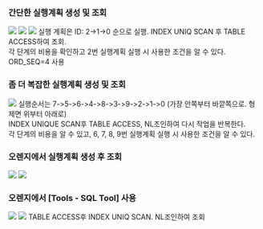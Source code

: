 ### 간단한 실행계획 생성 및 조회
<img src="https://user-images.githubusercontent.com/103404127/226221530-21cb9305-0d58-4128-8416-24cd25ad248f.png">
<img src="https://user-images.githubusercontent.com/103404127/226221559-e1ed1f81-6463-4d95-a6c8-16b292a22acf.png">
<img src="https://user-images.githubusercontent.com/103404127/226221599-466d715b-9b7d-4c2c-adca-313b79ebc3e0.png">
실행 계획은 ID: 2->1->0 순으로 실행. INDEX UNIQ SCAN 후 TABLE ACCESS하여 조회.<br>
각 단계의 비용을 확인하고 2번 실행계획 실행 시 사용한 조건을 알 수 있다. ORD_SEQ=4 사용 <br>

### 좀 더 복잡한 실행계획 생성 및 조회
<img src="https://user-images.githubusercontent.com/103404127/226221646-ad8307cf-361e-4b3a-81cf-07cac6384ff6.png">
실행순서는 7->5->6->4->8->3->9->2->1->0 (가장 안쪽부터 바깥쪽으로. 형제면 위부터 아래로) <br>
INDEX UNIQUE SCAN후 TABLE ACCESS, NL조인하여 다시 작업을 반복한다. <br>
각 단계의 비용을 알 수 있고, 6, 7, 8, 9번 실행계획 실행 시 사용한 조건을 알 수 있다. <br>

### 오렌지에서 실행계획 생성 후 조회
<img src="https://user-images.githubusercontent.com/103404127/226221785-023230c9-4ec6-4851-903a-069112cdf1bf.png">
<img src="https://user-images.githubusercontent.com/103404127/226221814-053f5573-810c-45f9-b055-9b4135e845ba.png">

### 오렌지에서 [Tools - SQL Tool] 사용
<img src="https://user-images.githubusercontent.com/103404127/226221841-6f1c0efe-321d-41da-bffb-825457d97dcc.png">
<img src="https://user-images.githubusercontent.com/103404127/226221862-02651008-8c31-4419-832e-3f823695d469.png">
TABLE ACCESS후 INDEX UNIQ SCAN. NL조인하여 조회
